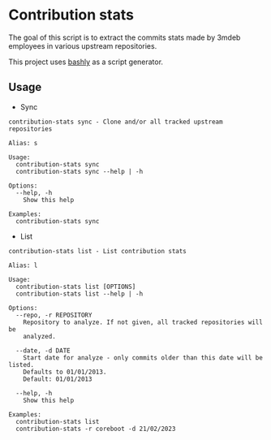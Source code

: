 # Contribution stats

The goal of this script is to extract the commits stats made by 3mdeb employees
in various upstream repositories.

This project uses [bashly](https://bashly.dannyb.co/usage/getting-started/) as
a script generator.

## Usage

* Sync

```
contribution-stats sync - Clone and/or all tracked upstream repositories

Alias: s

Usage:
  contribution-stats sync
  contribution-stats sync --help | -h

Options:
  --help, -h
    Show this help

Examples:
  contribution-stats sync

```

* List

```
contribution-stats list - List contribution stats

Alias: l

Usage:
  contribution-stats list [OPTIONS]
  contribution-stats list --help | -h

Options:
  --repo, -r REPOSITORY
    Repository to analyze. If not given, all tracked repositories will be
    analyzed.

  --date, -d DATE
    Start date for analyze - only commits older than this date will be listed.
    Defaults to 01/01/2013.
    Default: 01/01/2013

  --help, -h
    Show this help

Examples:
  contribution-stats list
  contribution-stats -r coreboot -d 21/02/2023
```
